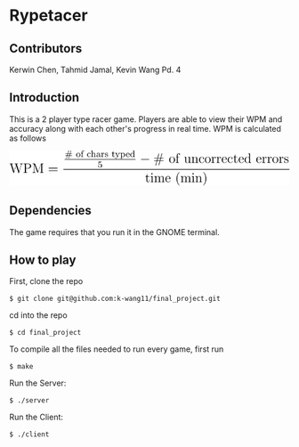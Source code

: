 # **Rypetacer**

## Contributors
Kerwin Chen, Tahmid Jamal, Kevin Wang Pd. 4

## Introduction
This is a 2 player type racer game. Players are able to view their WPM and accuracy along with each other's progress in real time. WPM is calculated as follows

![WPM Formula](https://github.com/kw-22/MKS65/blob/master/final_project/wpm.svg)

## Dependencies
The game requires that you run it in the GNOME terminal.

## How to play
First, clone the repo

```
$ git clone git@github.com:k-wang11/final_project.git
```

cd into the repo

```
$ cd final_project
```
To compile all the files needed to run every game, first run

```
$ make
```
Run the Server:

```
$ ./server
```
Run the Client:

```
$ ./client
```
